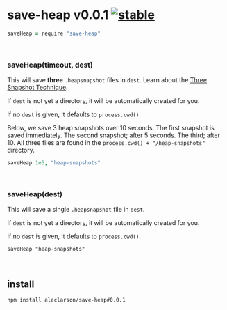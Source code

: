 
# save-heap v0.0.1 [![stable](http://badges.github.io/stability-badges/dist/stable.svg)](http://github.com/badges/stability-badges)

```CoffeeScript
saveHeap = require "save-heap"
```

&nbsp;

### saveHeap(timeout, dest)

This will save **three** `.heapsnapshot` files in `dest`. Learn about the [Three Snapshot Technique](https://youtu.be/L3ugr9BJqIs?t=16m).

If `dest` is not yet a directory, it will be automatically created for you.

If no `dest` is given, it defaults to `process.cwd()`.

Below, we save 3 heap snapshots over 10 seconds. The first snapshot is saved immediately. The second snapshot; after 5 seconds. The third; after 10. All three files are found in the `process.cwd() + "/heap-snapshots"` directory.

```CoffeeScript
saveHeap 1e5, "heap-snapshots"
```

&nbsp;

### saveHeap(dest)

This will save a single `.heapsnapshot` file in `dest`.

If `dest` is not yet a directory, it will be automatically created for you.

If no `dest` is given, it defaults to `process.cwd()`.

```
saveHeap "heap-snapshots"
```

&nbsp;

## install

```sh
npm install aleclarson/save-heap#0.0.1
```

&nbsp;
